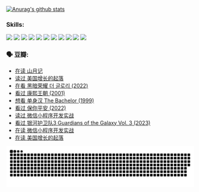 
[![Anurag's github stats](https://github-readme-stats.vercel.app/api?username=w940853815)](https://github.com/anuraghazra/github-readme-stats)

### Skills:

<code><img height="32" src="https://cdn.jsdelivr.net/npm/simple-icons@v5/icons/python.svg"></code>
<code><img height="32" src="https://cdn.jsdelivr.net/npm/simple-icons@v5/icons/javascript.svg"></code>
<code><img height="32" src="https://cdn.jsdelivr.net/npm/simple-icons@v5/icons/django.svg"></code>
<code><img height="32" src="https://cdn.jsdelivr.net/npm/simple-icons@v5/icons/flask.svg"></code>
<code><img height="32" src="https://cdn.jsdelivr.net/npm/simple-icons@v5/icons/vuetify.svg"></code>
<code><img height="32" src="https://cdn.jsdelivr.net/npm/simple-icons@v5/icons/git.svg"></code>
<code><img height="32" src="https://cdn.jsdelivr.net/npm/simple-icons@v5/icons/docker.svg"></code>
<code><img height="32" src="https://cdn.jsdelivr.net/npm/simple-icons@v5/icons/postgresql.svg"></code>
<code><img height="32" src="https://cdn.jsdelivr.net/npm/simple-icons@v5/icons/elasticsearch.svg"></code>
<code><img height="32" src="https://cdn.jsdelivr.net/npm/simple-icons@v5/icons/macos.svg"></code>
<code><img height="32" src="https://cdn.jsdelivr.net/npm/simple-icons@v5/icons/linux.svg"></code>

### 🗣 豆瓣:

<!-- DOUBAN-ACTIVITIES:START -->
- [在读 山月记](https://www.douban.com/people/136069238/status/4256796460/?_i=86377719)
- [读过 美国增长的起落](https://www.douban.com/people/136069238/status/4256795052/?_i=86377719)
- [在看 黑暗荣耀 더 글로리‎ (2022)](https://www.douban.com/people/136069238/status/4256207386/?_i=86377719)
- [看过 康熙王朝‎ (2001)](https://www.douban.com/people/136069238/status/4254396418/?_i=86377719)
- [想看 单身汉 The Bachelor‎ (1999)](https://www.douban.com/people/136069238/status/4250318861/?_i=86377719)
- [看过 保你平安‎ (2022)](https://www.douban.com/people/136069238/status/4239139510/?_i=86377719)
- [读过 微信小程序开发实战](https://www.douban.com/people/136069238/status/4237321528/?_i=86377719)
- [看过 银河护卫队3 Guardians of the Galaxy Vol. 3‎ (2023)](https://www.douban.com/people/136069238/status/4236631849/?_i=86377719)
- [在读 微信小程序开发实战](https://www.douban.com/people/136069238/status/4230177692/?_i=86377719)
- [在读 美国增长的起落](https://www.douban.com/people/136069238/status/4220055912/?_i=86377719)
<!-- DOUBAN-ACTIVITIES:END -->


![Snake animation](https://raw.githubusercontent.com/w940853815/w940853815/output/github-contribution-grid-snake.svg)

<!--
**w940853815/w940853815** is a ✨ _special_ ✨ repository because its `README.md` (this file) appears on your GitHub profile.

Here are some ideas to get you started:

- 🔭 I’m currently working on ...
- 🌱 I’m currently learning ...
- 👯 I’m looking to collaborate on ...
- 🤔 I’m looking for help with ...
- 💬 Ask me about ...
- 📫 How to reach me: ...
- 😄 Pronouns: ...
- ⚡ Fun fact: ...
-->

